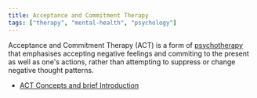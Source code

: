 ```yaml
---
title: Acceptance and Commitment Therapy
tags: ["therapy", "mental-health", "psychology"]
---
```

Acceptance and Commitment Therapy (ACT) is a form of [psychotherapy](/garden/psychotheraphy) that emphasises accepting negative feelings and commiting to the present as well as one's actions, rather than attempting to suppress or change negative thought patterns.

- [ACT Concepts and brief Introduction](https://positivepsychology.com/act-acceptance-and-commitment-therapy/)